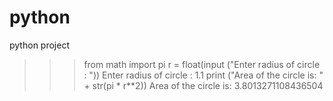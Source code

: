 # python
python project


>>> from math import pi
>>> r = float(input ("Enter radius of circle : "))
Enter radius of circle : 1.1
>>> print ("Area of the circle is: " + str(pi * r**2))
Area of the circle is: 3.8013271108436504
